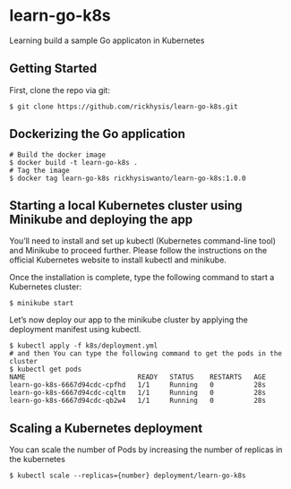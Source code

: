 # learn-go-k8s 
Learning build a sample Go applicaton in Kubernetes

## Getting Started
First, clone the repo via git:
```
$ git clone https://github.com/rickhysis/learn-go-k8s.git
```

## Dockerizing the Go application
```
# Build the docker image
$ docker build -t learn-go-k8s .
# Tag the image
$ docker tag learn-go-k8s rickhysiswanto/learn-go-k8s:1.0.0
```

## Starting a local Kubernetes cluster using Minikube and deploying the app
You’ll need to install and set up kubectl (Kubernetes command-line tool) and Minikube to proceed further. Please follow the instructions on the official Kubernetes website to install kubectl and minikube.

Once the installation is complete, type the following command to start a Kubernetes cluster:
```
$ minikube start
```

Let’s now deploy our app to the minikube cluster by applying the deployment manifest using kubectl.
```
$ kubectl apply -f k8s/deployment.yml
# and then You can type the following command to get the pods in the cluster
$ kubectl get pods
NAME                            READY   STATUS    RESTARTS   AGE
learn-go-k8s-6667d94cdc-cpfhd   1/1     Running   0          28s
learn-go-k8s-6667d94cdc-cqltm   1/1     Running   0          28s
learn-go-k8s-6667d94cdc-qb2w4   1/1     Running   0          28s
```

## Scaling a Kubernetes deployment
You can scale the number of Pods by increasing the number of replicas in the kubernetes 
```
$ kubectl scale --replicas={number} deployment/learn-go-k8s
```
